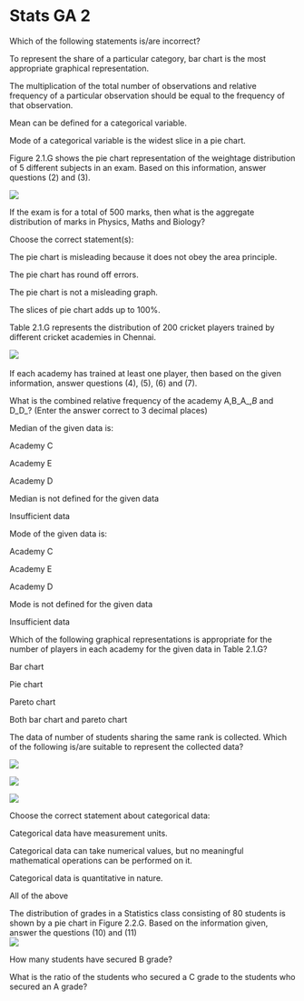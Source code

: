# Stats GA 2

Which of the following statements is/are incorrect?

To represent the share of a particular category, bar chart is the most appropriate graphical representation.

The multiplication of the total number of observations and relative frequency of a particular observation should be equal to the frequency of that observation.

Mean can be defined for a categorical variable.

Mode of a categorical variable is the widest slice in a pie chart.

Figure 2.1.G shows the pie chart representation of the weightage distribution of 5 different subjects in an exam. Based on this information, answer questions (2) and (3).

![](https://backend.seek.onlinedegree.iitm.ac.in/22t3_ma1002/assets/img/statscd1.jpg)

If the exam is for a total of 500 marks, then what is the aggregate distribution of marks in Physics, Maths and Biology?

Choose the correct statement(s):

The pie chart is misleading because it does not obey the area principle.

The pie chart has round off errors.

The pie chart is not a misleading graph.

The slices of pie chart adds up to 100%.

Table 2.1.G represents the distribution of 200 cricket players trained by different cricket academies in Chennai.

![](https://backend.seek.onlinedegree.iitm.ac.in/22t3_ma1002/assets/img/statscd2.jpg)\
\
If each academy has trained at least one player, then based on the given information, answer questions (4), (5), (6) and (7).

What is the combined relative frequency of the academy A,B_A_,_B_ and D_D_? (Enter the answer correct to 3 decimal places)

Median of the given data is:

Academy C

Academy E

Academy D

Median is not defined for the given data

Insufficient data

Mode of the given data is:

Academy C

Academy E

Academy D

Mode is not defined for the given data

Insufficient data

Which of the following graphical representations is appropriate for the number of players in each academy for the given data in Table 2.1.G?

Bar chart

Pie chart

Pareto chart

Both bar chart and pareto chart

The data of number of students sharing the same rank is collected. Which of the following is/are suitable to represent the collected data?

![](https://backend.seek.onlinedegree.iitm.ac.in/22t3_ma1002/assets/img/statsa.jpg)

![](https://backend.seek.onlinedegree.iitm.ac.in/22t3_ma1002/assets/img/statsb.jpg)

![](https://backend.seek.onlinedegree.iitm.ac.in/22t3_ma1002/assets/img/statsc.jpg)

Choose the correct statement about categorical data:

Categorical data have measurement units.

Categorical data can take numerical values, but no meaningful mathematical operations can be performed on it.

Categorical data is quantitative in nature.

All of the above

The distribution of grades in a Statistics class consisting of 80 students is shown by a pie chart in Figure 2.2.G. Based on the information given, answer the questions (10) and (11)\
![](https://backend.seek.onlinedegree.iitm.ac.in/22t3_ma1002/assets/img/statscd3.jpg)

How many students have secured B grade?

What is the ratio of the students who secured a C grade to the students who secured an A grade?